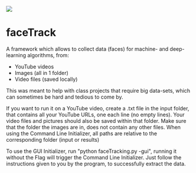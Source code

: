 ![](https://github.com/JDatPNW/faceExtractor/blob/master/src/imgs/icon.ico)
# faceTrack
A framework which allows to collect data (faces) for machine- and  deep-learning algorithms, from:
* YouTube videos
* Images (all in 1 folder)
* Video files (saved locally)

This was meant to help with class projects that require big data-sets, which can sometimes be hard and tedious to come by.

If you want to run it on a YouTube video, create a .txt file in the input folder, that contains all your YouTube URLs, one each line (no empty lines).
Your video files and pictures should also be saved within that folder. Make sure that the folder the images are in, does not contain any other files.
When using the Command Line Initializer, all paths are relative to the corresponding folder (input or results)

To use the GUI Initializer, run "python faceTracking.py -gui", running it without the Flag will trigger the Command Line Initializer.
Just follow the instructions given to you by the program, to successfully extract the data.
